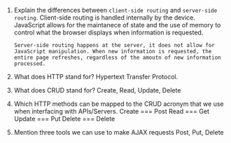 1.  Explain the differences between `client-side routing` and `server-side routing`.
		Client-side routing is handled internally by the device. JavaScript allows for the maintanece of state and the use of memory to control what the browser displays when information is requested.

		Server-side routing happens at the server, it does not allow for JavaScript manipulation. When new information is requested, the entire page refreshes, regardless of the amoutn of new information processed. 


1.  What does HTTP stand for?
		Hypertext Transfer Protocol.


1.  What does CRUD stand for?
		Create, Read, Update, Delete


1.  Which HTTP methods can be mapped to the CRUD acronym that we use when interfacing with APIs/Servers.
		Create === Post
		Read === Get
		Update === Put
		Delete === Delete


1.  Mention three tools we can use to make AJAX requests
		Post, Put, Delete